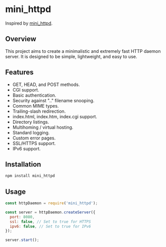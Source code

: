 # mini_httpd

Inspired by [mini_httpd](https://www.acme.com/software/mini_httpd/).

## Overview

This project aims to create a minimalistic and extremely fast HTTP daemon server. It is designed to be simple, lightweight, and easy to use.

## Features

- GET, HEAD, and POST methods.
- CGI support.
- Basic authentication.
- Security against ".." filename snooping.
- Common MIME types.
- Trailing-slash redirection.
- index.html, index.htm, index.cgi support.
- Directory listings.
- Multihoming / virtual hosting.
- Standard logging.
- Custom error pages.
- SSL/HTTPS support.
- IPv6 support.

## Installation

```bash
npm install mini_httpd
```

## Usage

```javascript
const httpDaemon = require('mini_httpd');

const server = httpDaemon.createServer({
  port: 8080,
  ssl: false, // Set to true for HTTPS
  ipv6: false, // Set to true for IPv6
});

server.start();
```
